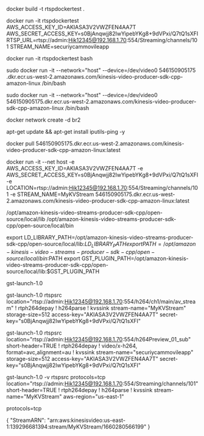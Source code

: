 docker build -t rtspdockertest .


docker run -it rtspdockertest AWS_ACCESS_KEY_ID=AKIASA3V2VWZFEN4AA7T AWS_SECRET_ACCESS_KEY=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 RTSP_URL=rtsp://admin:Hik12345@192.168.1.70:554/Streaming/channels/101 STREAM_NAME=securiycammovileapp

docker run -it rtspdockertest bash

sudo docker run -it --network="host" --device=/dev/video0 546150905175
.dkr.ecr.us-west-2.amazonaws.com/kinesis-video-producer-sdk-cpp-amazon-linux /bin/bash

sudo docker run -it --network="host" --device=/dev/video0 546150905175.dkr.ecr.us-west-2.amazonaws.com/kinesis-video-producer-sdk-cpp-amazon-linux /bin/bash


docker network create -d br2

apt-get update && apt-get install iputils-ping -y



docker pull 546150905175.dkr.ecr.us-west-2.amazonaws.com/kinesis-video-producer-sdk-cpp-amazon-linux:latest

docker run -it --net host -e AWS_ACCESS_KEY_ID=AKIASA3V2VWZFEN4AA7T -e AWS_SECRET_ACCESS_KEY=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 -e LOCATION=rtsp://admin:Hik12345@192.168.1.70:554/Streaming/channels/101 -e STREAM_NAME=MyKVStream 546150905175.dkr.ecr.us-west-2.amazonaws.com/kinesis-video-producer-sdk-cpp-amazon-linux:latest

/opt/amazon-kinesis-video-streams-producer-sdk-cpp/open-source/local/lib
/opt/amazon-kinesis-video-streams-producer-sdk-cpp/open-source/local/bin

export LD_LIBRARY_PATH=/opt/amazon-kinesis-video-streams-producer-sdk-cpp/open-source/local/lib:$LD_LIBRARY_PATH
export PATH=/opt/amazon-kinesis-video-streams-producer-sdk-cpp/open-source/local/bin:$PATH
export GST_PLUGIN_PATH=/opt/amazon-kinesis-video-streams-producer-sdk-cpp/open-source/local/lib:$GST_PLUGIN_PATH

gst-launch-1.0

gst-launch-1.0 rtspsrc location="rtsp://admin:Hik12345@192.168.1.70:554/h264/ch1/main/av_stream" ! rtph264depay ! h264parse ! kvssink stream-name="MyKVStream" storage-size=512 access-key="AKIASA3V2VWZFEN4AA7T" secret-key="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"

gst-launch-1.0 rtspsrc location="rtsp://admin:Hik12345@192.168.1.70:554/h264Preview_01_sub" short-header=TRUE ! rtph264depay ! video/x-h264, format=avc,alignment=au ! kvssink stream-name="securiycammovileapp" storage-size=512 access-key="AKIASA3V2VWZFEN4AA7T" secret-key="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"

gst-launch-1.0 -v rtspsrc protocols=tcp location="rtsp://admin:Hik12345@192.168.1.70:554/Streaming/channels/101" short-header=TRUE ! rtph264depay ! h264parse ! kvssink stream-name="MyKVStream" aws-region="us-east-1"

protocols=tcp

{
    "StreamARN": "arn:aws:kinesisvideo:us-east-1:139296681394:stream/MyKVStream/1660280566199"
}